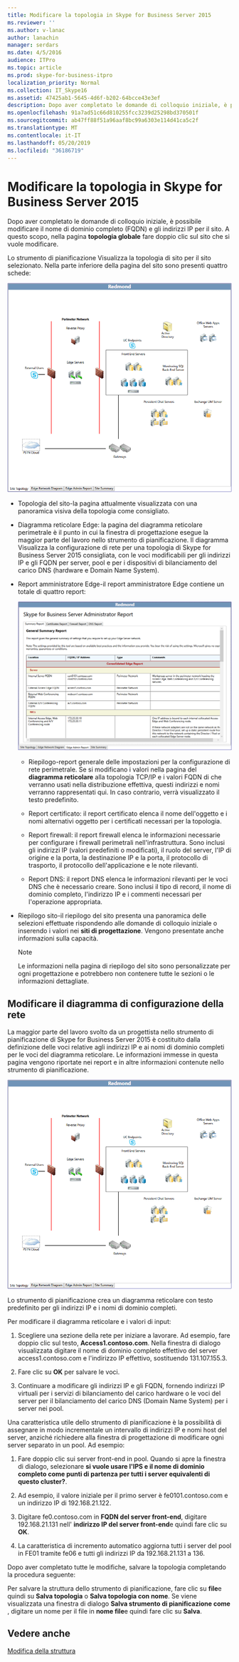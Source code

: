 ```yaml
---
title: Modificare la topologia in Skype for Business Server 2015
ms.reviewer: ''
ms.author: v-lanac
author: lanachin
manager: serdars
ms.date: 4/5/2016
audience: ITPro
ms.topic: article
ms.prod: skype-for-business-itpro
localization_priority: Normal
ms.collection: IT_Skype16
ms.assetid: 47425ab1-5645-4d6f-b202-64bcce43e3ef
description: Dopo aver completato le domande di colloquio iniziale, è possibile modificare il nome di dominio completo (FQDN) e gli indirizzi IP per il sito. A questo scopo, nella pagina topologia globale fare doppio clic sul sito che si vuole modificare.
ms.openlocfilehash: 91a7ad51c66d810255fcc3239d25298bd370501f
ms.sourcegitcommit: ab47ff88f51a96aaf8bc99a6303e114d41ca5c2f
ms.translationtype: MT
ms.contentlocale: it-IT
ms.lasthandoff: 05/20/2019
ms.locfileid: "36186719"
---
```

# <a name="edit-the-topology-in-skype-for-business-server-2015"></a>Modificare la topologia in Skype for Business Server 2015

Dopo aver completato le domande di colloquio iniziale, è possibile modificare il nome di dominio completo (FQDN) e gli indirizzi IP per il sito. A questo scopo, nella pagina **topologia globale** fare doppio clic sul sito che si vuole modificare.

Lo strumento di pianificazione Visualizza la topologia di sito per il sito selezionato. Nella parte inferiore della pagina del sito sono presenti quattro schede:

![Topologia del sito dello strumento di pianificazione](../../media/Planning_Tool_Site_Topology.png)

- Topologia del sito-la pagina attualmente visualizzata con una panoramica visiva della topologia come consigliato.

- Diagramma reticolare Edge: la pagina del diagramma reticolare perimetrale è il punto in cui la finestra di progettazione esegue la maggior parte del lavoro nello strumento di pianificazione. Il diagramma Visualizza la configurazione di rete per una topologia di Skype for Business Server 2015 consigliata, con le voci modificabili per gli indirizzi IP e gli FQDN per server, pool e per i dispositivi di bilanciamento del carico DNS (hardware e Domain Name System).

- Report amministratore Edge-il report amministratore Edge contiene un totale di quattro report:

     ![Pagina del rapporto di amministrazione della rete perimetrale](../../media/Planning_Tool_Summary_Report.png)

  - Riepilogo-report generale delle impostazioni per la configurazione di rete perimetrale. Se si modificano i valori nella pagina del **diagramma reticolare** alla topologia TCP/IP e i valori FQDN di che verranno usati nella distribuzione effettiva, questi indirizzi e nomi verranno rappresentati qui. In caso contrario, verrà visualizzato il testo predefinito.

  - Report certificato: il report certificato elenca il nome dell'oggetto e i nomi alternativi oggetto per i certificati necessari per la topologia.

  - Report firewall: il report firewall elenca le informazioni necessarie per configurare i firewall perimetrali nell'infrastruttura. Sono inclusi gli indirizzi IP (valori predefiniti o modificati), il ruolo del server, l'IP di origine e la porta, la destinazione IP e la porta, il protocollo di trasporto, il protocollo dell'applicazione e le note rilevanti.

  - Report DNS: il report DNS elenca le informazioni rilevanti per le voci DNS che è necessario creare. Sono inclusi il tipo di record, il nome di dominio completo, l'indirizzo IP e i commenti necessari per l'operazione appropriata.

- Riepilogo sito-il riepilogo del sito presenta una panoramica delle selezioni effettuate rispondendo alle domande di colloquio iniziale o inserendo i valori nei **siti di progettazione**. Vengono presentate anche informazioni sulla capacità.

    > [!NOTE]
    > Le informazioni nella pagina di riepilogo del sito sono personalizzate per ogni progettazione e potrebbero non contenere tutte le sezioni o le informazioni dettagliate.

## <a name="edit-the-network-configuration-diagram"></a>Modificare il diagramma di configurazione della rete
<a name="Edit_Network_diagram"> </a>

La maggior parte del lavoro svolto da un progettista nello strumento di pianificazione di Skype for Business Server 2015 è costituito dalla definizione delle voci relative agli indirizzi IP e ai nomi di dominio completi per le voci del diagramma reticolare. Le informazioni immesse in questa pagina vengono riportate nei report e in altre informazioni contenute nello strumento di pianificazione.

![Diagramma di rete dello strumento di pianificazione](../../media/Planning_Tool_Network_Diagram.png)

Lo strumento di pianificazione crea un diagramma reticolare con testo predefinito per gli indirizzi IP e i nomi di dominio completi.

Per modificare il diagramma reticolare e i valori di input:

1. Scegliere una sezione della rete per iniziare a lavorare. Ad esempio, fare doppio clic sul testo, **Access1.contoso.com**. Nella finestra di dialogo visualizzata digitare il nome di dominio completo effettivo del server access1.contoso.com e l'indirizzo IP effettivo, sostituendo 131.107.155.3.

2. Fare clic su **OK** per salvare le voci.

3. Continuare a modificare gli indirizzi IP e gli FQDN, fornendo indirizzi IP virtuali per i servizi di bilanciamento del carico hardware o le voci del server per il bilanciamento del carico DNS (Domain Name System) per i server nei pool.

Una caratteristica utile dello strumento di pianificazione è la possibilità di assegnare in modo incrementale un intervallo di indirizzi IP e nomi host del server, anziché richiedere alla finestra di progettazione di modificare ogni server separato in un pool. Ad esempio:

1. Fare doppio clic sui server front-end in pool. Quando si apre la finestra di dialogo, selezionare **si vuole usare l'IPS e il nome di dominio completo come punti di partenza per tutti i server equivalenti di questo cluster?**.

2. Ad esempio, il valore iniziale per il primo server è fe0101.contoso.com e un indirizzo IP di 192.168.21.122.

3. Digitare fe0.contoso.com in **FQDN del server front-end**, digitare 192.168.21.131 nell' **indirizzo IP del server front-end**e quindi fare clic su **OK**.

4. La caratteristica di incremento automatico aggiorna tutti i server del pool in FE01 tramite fe06 e tutti gli indirizzi IP da 192.168.21.131 a 136.

Dopo aver completato tutte le modifiche, salvare la topologia completando la procedura seguente:

Per salvare la struttura dello strumento di pianificazione, fare clic su **file**e quindi su **Salva topologia** o **Salva topologia con nome**. Se viene visualizzata una finestra di dialogo **Salva strumento di pianificazione come** , digitare un nome per il file in **nome file**e quindi fare clic su **Salva**.

## <a name="see-also"></a>Vedere anche
<a name="Edit_Network_diagram"> </a>

[Modifica della struttura](https://technet.microsoft.com/library/08f639ba-0e5f-4ae7-9191-c3d96c25b169.aspx)
